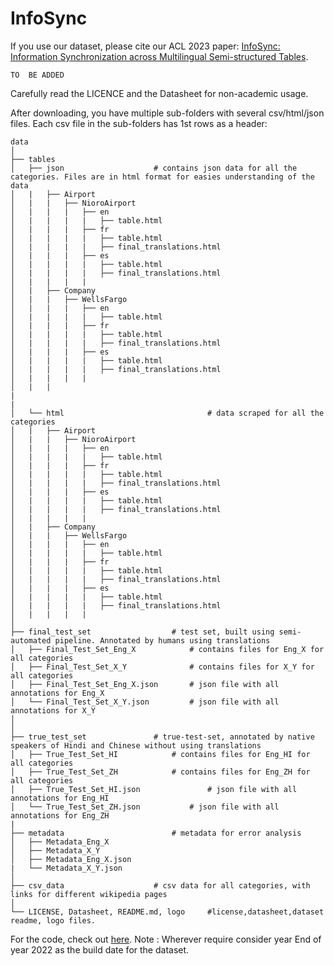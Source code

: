 # InfoSync
<!-- <p align="center"><img width="80%" src="logo.png" /></p> -->

If you use our dataset, please cite our ACL 2023 paper: [InfoSync: Information Synchronization across Multilingual Semi-structured Tables](https://vgupta123.github.io/docs/infosync_paper.pdf).

```
TO  BE ADDED
```

Carefully read the LICENCE and the Datasheet for non-academic usage. 

After downloading, you have multiple sub-folders with several csv/html/json files. Each csv file in the sub-folders has 1st rows as a header:

```
data
│ 
├── tables
│   ├── json				    # contains json data for all the categories. Files are in html format for easies understanding of the data
│   |   ├── Airport 	            
│   |   |   ├── NioroAirport
│   |   |   |   ├── en
│   |   |   |   |   ├── table.html
│   |   |   |   ├── fr
│   |   |   |   |   ├── table.html
│   |   |   |   |   ├── final_translations.html
│   |   |   |   ├── es
│   |   |   |   |   ├── table.html
│   |   |   |   |   ├── final_translations.html
│   |   |   |   | 		            
│   |   ├── Company
│   |   |   ├── WellsFargo
│   |   |   |   ├── en
│   |   |   |   |   ├── table.html
│   |   |   |   ├── fr
│   |   |   |   |   ├── table.html
│   |   |   |   |   ├── final_translations.html
│   |   |   |   ├── es
│   |   |   |   |   ├── table.html
│   |   |   |   |   ├── final_translations.html
│   |   |   |   |
│   |   |
|
|
│   └── html                                # data scraped for all the categories
│   |   ├── Airport 	            
│   |   |   ├── NioroAirport
│   |   |   |   ├── en
│   |   |   |   |   ├── table.html
│   |   |   |   ├── fr
│   |   |   |   |   ├── table.html
│   |   |   |   |   ├── final_translations.html
│   |   |   |   ├── es
│   |   |   |   |   ├── table.html
│   |   |   |   |   ├── final_translations.html
│   |   |   |   | 		            
│   |   ├── Company
│   |   |   ├── WellsFargo
│   |   |   |   ├── en
│   |   |   |   |   ├── table.html
│   |   |   |   ├── fr
│   |   |   |   |   ├── table.html
│   |   |   |   |   ├── final_translations.html
│   |   |   |   ├── es
│   |   |   |   |   ├── table.html
│   |   |   |   |   ├── final_translations.html
│   |   |   |   | 		
│
├── final_test_set		            # test set, built using semi-automated pipeline. Annotated by humans using translations
│   ├── Final_Test_Set_Eng_X 		    # contains files for Eng_X for all categories
│   ├── Final_Test_Set_X_Y 	            # contains files for X_Y for all categories
│   ├── Final_Test_Set_Eng_X.json 	    # json file with all annotations for Eng_X
│   └── Final_Test_Set_X_Y.json 	    # json file with all annotations for X_Y
│
│
├── true_test_set			    # true-test-set, annotated by native speakers of Hindi and Chinese without using translations
│   ├── True_Test_Set_HI 		    # contains files for Eng_HI for all categories
│   ├── True_Test_Set_ZH 		    # contains files for Eng_ZH for all categories
│   ├── True_Test_Set_HI.json 	            # json file with all annotations for Eng_HI
│   └── True_Test_Set_ZH.json 		    # json file with all annotations for Eng_ZH
|
├── metadata 			            # metadata for error analysis
│   ├── Metadata_Eng_X 
│   ├── Metadata_X_Y						
│   ├── Metadata_Eng_X.json 							
|   └── Metadata_X_Y.json 
│   		  
├── csv_data				    # csv data for all categories, with links for different wikipedia pages
│
└── LICENSE, Datasheet, README.md, logo	    #license,datasheet,dataset readme, logo files.

```

For the code, check out [here](https://github.com/Info-Sync/InfoSync/tree/main/scripts). Note : Wherever require consider year End of year 2022 as the build date for the dataset.
